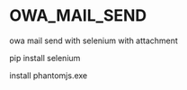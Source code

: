 # OWA_MAIL_SEND
owa mail send with selenium with attachment

pip install selenium <br>

install phantomjs.exe <ber>
